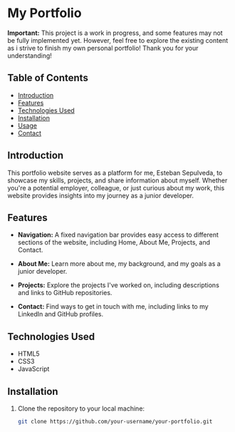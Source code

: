 # My Portfolio

**Important:** This project is a work in progress, and some features may not be fully implemented yet. However, feel free to explore the existing content as i strive to finish my own personal portfolio! Thank you for your understanding!
## Table of Contents

- [Introduction](#introduction)
- [Features](#features)
- [Technologies Used](#technologies-used)
- [Installation](#installation)
- [Usage](#usage)
- [Contact](#contact)

## Introduction

This portfolio website serves as a platform for me, Esteban Sepulveda, to showcase my skills, projects, and share information about myself. Whether you're a potential employer, colleague, or just curious about my work, this website provides insights into my journey as a junior developer.

## Features

- **Navigation:** A fixed navigation bar provides easy access to different sections of the website, including Home, About Me, Projects, and Contact.

- **About Me:** Learn more about me, my background, and my goals as a junior developer.

- **Projects:** Explore the projects I've worked on, including descriptions and links to GitHub repositories.

- **Contact:** Find ways to get in touch with me, including links to my LinkedIn and GitHub profiles.

## Technologies Used

- HTML5
- CSS3
- JavaScript
## Installation

1. Clone the repository to your local machine:

   ```bash
   git clone https://github.com/your-username/your-portfolio.git